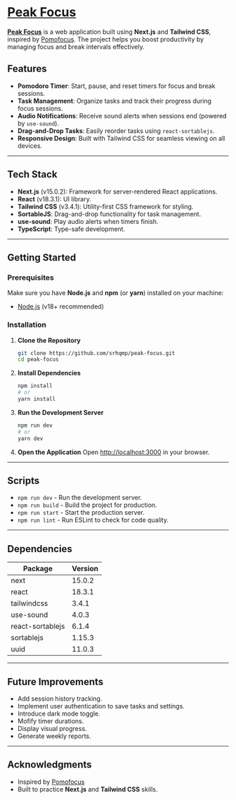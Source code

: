 # [Peak Focus](https://peak-focus.vercel.app/)

[**Peak Focus**](https://peak-focus.vercel.app/) is a web application built using **Next.js** and **Tailwind CSS**, inspired by [Pomofocus](https://pomofocus.io/). The project helps you boost productivity by managing focus and break intervals effectively.

## Features

- **Pomodoro Timer**: Start, pause, and reset timers for focus and break sessions.
- **Task Management**: Organize tasks and track their progress during focus sessions.
- **Audio Notifications**: Receive sound alerts when sessions end (powered by `use-sound`).
- **Drag-and-Drop Tasks**: Easily reorder tasks using `react-sortablejs`.
- **Responsive Design**: Built with Tailwind CSS for seamless viewing on all devices.

---

## Tech Stack

- **Next.js** (v15.0.2): Framework for server-rendered React applications.
- **React** (v18.3.1): UI library.
- **Tailwind CSS** (v3.4.1): Utility-first CSS framework for styling.
- **SortableJS**: Drag-and-drop functionality for task management.
- **use-sound**: Play audio alerts when timers finish.
- **TypeScript**: Type-safe development.

---

## Getting Started

### Prerequisites
Make sure you have **Node.js** and **npm** (or **yarn**) installed on your machine:

- [Node.js](https://nodejs.org/) (v18+ recommended)

### Installation

1. **Clone the Repository**
   ```bash
   git clone https://github.com/srhqmp/peak-focus.git
   cd peak-focus
   ```

2. **Install Dependencies**
   ```bash
   npm install
   # or
   yarn install
   ```

3. **Run the Development Server**
   ```bash
   npm run dev
   # or
   yarn dev
   ```

4. **Open the Application**
   Open [http://localhost:3000](http://localhost:3000) in your browser.

---

## Scripts

- `npm run dev` - Run the development server.
- `npm run build` - Build the project for production.
- `npm run start` - Start the production server.
- `npm run lint` - Run ESLint to check for code quality.

---

## Dependencies

| Package            | Version |
|--------------------|---------|
| next               | 15.0.2  |
| react              | 18.3.1  |
| tailwindcss        | 3.4.1   |
| use-sound          | 4.0.3   |
| react-sortablejs   | 6.1.4   |
| sortablejs         | 1.15.3  |
| uuid               | 11.0.3  |

---

## Future Improvements

- Add session history tracking.
- Implement user authentication to save tasks and settings.
- Introduce dark mode toggle.
- Mofify timer durations.
- Display visual progress.
- Generate weekly reports.

---

## Acknowledgments
- Inspired by [Pomofocus](https://pomofocus.io/)
- Built to practice **Next.js** and **Tailwind CSS** skills.
